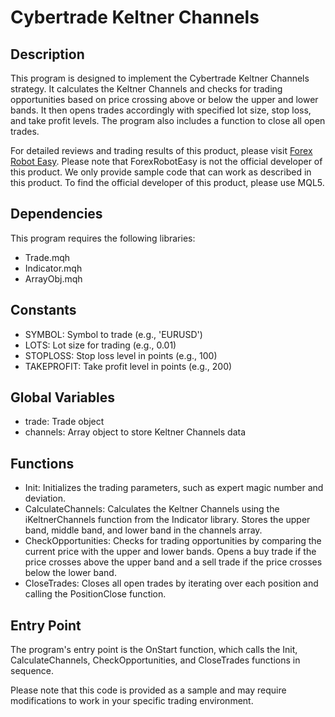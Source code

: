 # Cybertrade Keltner Channels

## Description
This program is designed to implement the Cybertrade Keltner Channels strategy. It calculates the Keltner Channels and checks for trading opportunities based on price crossing above or below the upper and lower bands. It then opens trades accordingly with specified lot size, stop loss, and take profit levels. The program also includes a function to close all open trades.

For detailed reviews and trading results of this product, please visit [Forex Robot Easy](https://forexroboteasy.com/forex-robot-review/cybertrade-keltner-channels-unbiased-review-real-results/). Please note that ForexRobotEasy is not the official developer of this product. We only provide sample code that can work as described in this product. To find the official developer of this product, please use MQL5.

## Dependencies
This program requires the following libraries:
- Trade.mqh
- Indicator.mqh
- ArrayObj.mqh

## Constants
- SYMBOL: Symbol to trade (e.g., 'EURUSD')
- LOTS: Lot size for trading (e.g., 0.01)
- STOPLOSS: Stop loss level in points (e.g., 100)
- TAKEPROFIT: Take profit level in points (e.g., 200)

## Global Variables
- trade: Trade object
- channels: Array object to store Keltner Channels data

## Functions
- Init: Initializes the trading parameters, such as expert magic number and deviation.
- CalculateChannels: Calculates the Keltner Channels using the iKeltnerChannels function from the Indicator library. Stores the upper band, middle band, and lower band in the channels array.
- CheckOpportunities: Checks for trading opportunities by comparing the current price with the upper and lower bands. Opens a buy trade if the price crosses above the upper band and a sell trade if the price crosses below the lower band.
- CloseTrades: Closes all open trades by iterating over each position and calling the PositionClose function.

## Entry Point
The program's entry point is the OnStart function, which calls the Init, CalculateChannels, CheckOpportunities, and CloseTrades functions in sequence.

Please note that this code is provided as a sample and may require modifications to work in your specific trading environment.
